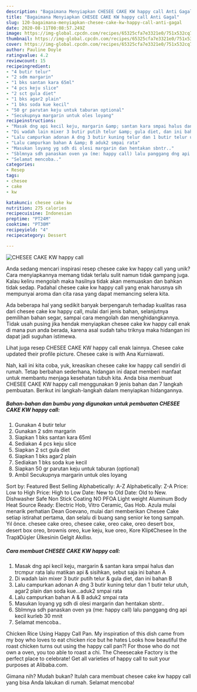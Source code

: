 ```yaml
---
description: "Bagaimana Menyiapkan CHESEE CAKE KW happy call Anti Gagal"
title: "Bagaimana Menyiapkan CHESEE CAKE KW happy call Anti Gagal"
slug: 120-bagaimana-menyiapkan-chesee-cake-kw-happy-call-anti-gagal
date: 2020-08-11T00:08:57.249Z
image: https://img-global.cpcdn.com/recipes/65325cfa7e3321e0/751x532cq70/chesee-cake-kw-happy-call-foto-resep-utama.jpg
thumbnail: https://img-global.cpcdn.com/recipes/65325cfa7e3321e0/751x532cq70/chesee-cake-kw-happy-call-foto-resep-utama.jpg
cover: https://img-global.cpcdn.com/recipes/65325cfa7e3321e0/751x532cq70/chesee-cake-kw-happy-call-foto-resep-utama.jpg
author: Pauline Doyle
ratingvalue: 4.2
reviewcount: 15
recipeingredient:
- "4 butir telur"
- "2 sdm margarin"
- "1 bks santan kara 65ml"
- "4 pcs keju slice"
- "2 sct gula diet"
- "1 bks agar2 plain"
- "1 bks soda kue kecil"
- "50 gr parutan keju untuk taburan optional"
- "Secukupnya margarin untuk oles loyang"
recipeinstructions:
- "Masak dng api kecil keju, margarin &amp; santan kara smpai halus dan trcmpur rata lalu matikan api &amp; sisihkan, sebut saja ini bahan A"
- "Di wadah lain mixer 3 butir putih telur &amp; gula diet, dan ini bahan B"
- "Lalu campurkan adonan A dng 3 butir kuning telur dan 1 butir telur utuh, agar2 plain dan soda kue...aduk2 smpai rata"
- "Lalu campurkan bahan A &amp; B aduk2 smpai rata"
- "Masukan loyang yg sdh di olesi margarin dan hentakan sbntr.."
- "Sblmnya sdh panaskan oven ya (me: happy call) lalu panggang dng api kecil kurleb 30 mnit"
- "Selamat mencoba.."
categories:
- Resep
tags:
- chesee
- cake
- kw

katakunci: chesee cake kw 
nutrition: 275 calories
recipecuisine: Indonesian
preptime: "PT24M"
cooktime: "PT30M"
recipeyield: "4"
recipecategory: Dessert

---
```



![CHESEE CAKE KW happy call](https://img-global.cpcdn.com/recipes/65325cfa7e3321e0/751x532cq70/chesee-cake-kw-happy-call-foto-resep-utama.jpg)

Anda sedang mencari inspirasi resep chesee cake kw happy call yang unik? Cara menyiapkannya memang tidak terlalu sulit namun tidak gampang juga. Kalau keliru mengolah maka hasilnya tidak akan memuaskan dan bahkan tidak sedap. Padahal chesee cake kw happy call yang enak harusnya sih mempunyai aroma dan cita rasa yang dapat memancing selera kita.

Ada beberapa hal yang sedikit banyak berpengaruh terhadap kualitas rasa dari chesee cake kw happy call, mulai dari jenis bahan, selanjutnya pemilihan bahan segar, sampai cara mengolah dan menghidangkannya. Tidak usah pusing jika hendak menyiapkan chesee cake kw happy call enak di mana pun anda berada, karena asal sudah tahu triknya maka hidangan ini dapat jadi suguhan istimewa.

Lihat juga resep CHESEE CAKE KW happy call enak lainnya. Chesee cake updated their profile picture. Chesee cake is with Ana Kurniawati.


Nah, kali ini kita coba, yuk, kreasikan chesee cake kw happy call sendiri di rumah. Tetap berbahan sederhana, hidangan ini dapat memberi manfaat untuk membantu menjaga kesehatan tubuh kita. Anda bisa membuat CHESEE CAKE KW happy call menggunakan 9 jenis bahan dan 7 langkah pembuatan. Berikut ini langkah-langkah dalam menyiapkan hidangannya.

<!--inarticleads1-->

##### Bahan-bahan dan bumbu yang digunakan untuk pembuatan CHESEE CAKE KW happy call:

1. Gunakan 4 butir telur
1. Gunakan 2 sdm margarin
1. Siapkan 1 bks santan kara 65ml
1. Sediakan 4 pcs keju slice
1. Siapkan 2 sct gula diet
1. Siapkan 1 bks agar2 plain
1. Sediakan 1 bks soda kue kecil
1. Siapkan 50 gr parutan keju untuk taburan (optional)
1. Ambil Secukupnya margarin untuk oles loyang


Sort by: Featured Best Selling Alphabetically: A-Z Alphabetically: Z-A Price: Low to High Price: High to Low Date: New to Old Date: Old to New. Dishwasher Safe Non Stick Coating NO PFOA Light weight Aluminum Body Heat Source Ready: Electric Hob, Vitro Ceramic, Gas Hob. Azula mulai menarik perhatian Dean Goevano, mulai dari memberikan Chesee Cake setiap istirahat pertama, dan selalu di buang sang senior ke tong sampah. Yıl önce. chesee cake oreo, chesee cake, oreo cake, oreo desert box, desert box oreo, brownis oreo, kue keju, kue oreo, Kore Klip《Chesee In the Trap》Düşler Ülkesinin Gelgit Akıllısı. 

<!--inarticleads2-->

##### Cara membuat CHESEE CAKE KW happy call:

1. Masak dng api kecil keju, margarin &amp; santan kara smpai halus dan trcmpur rata lalu matikan api &amp; sisihkan, sebut saja ini bahan A
1. Di wadah lain mixer 3 butir putih telur &amp; gula diet, dan ini bahan B
1. Lalu campurkan adonan A dng 3 butir kuning telur dan 1 butir telur utuh, agar2 plain dan soda kue...aduk2 smpai rata
1. Lalu campurkan bahan A &amp; B aduk2 smpai rata
1. Masukan loyang yg sdh di olesi margarin dan hentakan sbntr..
1. Sblmnya sdh panaskan oven ya (me: happy call) lalu panggang dng api kecil kurleb 30 mnit
1. Selamat mencoba..


Chicken Rice Using Happy Call Pan. My inspiration of this dish came from my boy who loves to eat chicken rice but he hates Looks how beautiful the roast chicken turns out using the happy call pan?! For those who do not own a oven, you too able to roast a chi. The Cheesecake Factory is the perfect place to celebrate! Get all varieties of happy call to suit your purposes at Alibaba.com. 

Gimana nih? Mudah bukan? Itulah cara membuat chesee cake kw happy call yang bisa Anda lakukan di rumah. Selamat mencoba!

